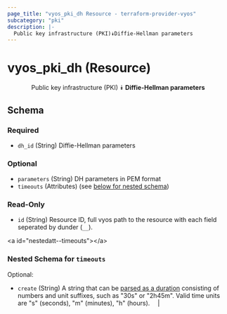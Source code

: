 ```yaml
---
page_title: "vyos_pki_dh Resource - terraform-provider-vyos"
subcategory: "pki"
description: |-
  Public key infrastructure (PKI)⯯Diffie-Hellman parameters
---
```


# vyos_pki_dh (Resource)
<center>

Public key infrastructure (PKI)
⯯
**Diffie-Hellman parameters**


</center>

## Schema

### Required

- `dh_id` (String) Diffie-Hellman parameters

### Optional

- `parameters` (String) DH parameters in PEM format
- `timeouts` (Attributes) (see [below for nested schema](#nestedatt--timeouts))

### Read-Only

- `id` (String) Resource ID, full vyos path to the resource with each field seperated by dunder (`__`).

&lt;a id=&#34;nestedatt--timeouts&#34;&gt;&lt;/a&gt;
### Nested Schema for `timeouts`

Optional:

- `create` (String) A string that can be [parsed as a duration](https://pkg.go.dev/time#ParseDuration) consisting of numbers and unit suffixes, such as &#34;30s&#34; or &#34;2h45m&#34;. Valid time units are &#34;s&#34; (seconds), &#34;m&#34; (minutes), &#34;h&#34; (hours).  &emsp;|
